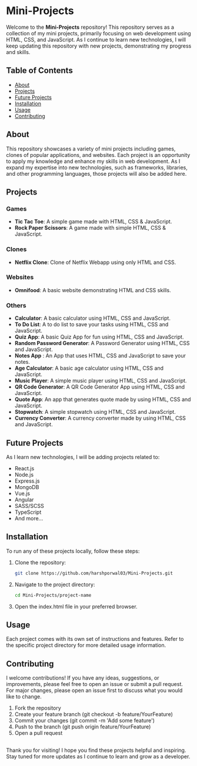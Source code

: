 # Mini-Projects

Welcome to the **Mini-Projects** repository! This repository serves as a collection of my mini projects, primarily focusing on web development using HTML, CSS, and JavaScript. As I continue to learn new technologies, I will keep updating this repository with new projects, demonstrating my progress and skills.

## Table of Contents

- [About](#about)
- [Projects](#projects)
- [Future Projects](#future-projects)
- [Installation](#installation)
- [Usage](#usage)
- [Contributing](#contributing)

## About

This repository showcases a variety of mini projects including games, clones of popular applications, and websites. Each project is an opportunity to apply my knowledge and enhance my skills in web development. As I expand my expertise into new technologies, such as frameworks, libraries, and other programming languages, those projects will also be added here.

## Projects

### Games

- **Tic Tac Toe**: A simple game made with HTML, CSS & JavaScript.
- **Rock Paper Scissors**: A game made with simple HTML, CSS & JavaScript.

### Clones

- **Netflix Clone**: Clone of Netflix Webapp using only HTML and CSS.

### Websites

- **Omnifood**: A basic website demonstrating HTML and CSS skills.

### Others

- **Calculator**: A basic calculator using HTML, CSS and JavaScript.
- **To Do List**: A to do list to save your tasks using HTML, CSS and JavaScript.
- **Quiz App**: A basic Quiz App for fun using HTML, CSS and JavaScript.
- **Random Password Generator**: A Password Generator using HTML, CSS and JavaScript.
- **Notes App** : An App that uses HTML, CSS and JavaScript to save your notes.
- **Age Calculator**: A basic age calculator using HTML, CSS and JavaScript.
- **Music Player**: A simple music player using HTML, CSS and JavaScript.
- **QR Code Generator**: A QR Code Generator App using HTML, CSS and JavaScript.
- **Quote App**: An app that generates quote made by using HTML, CSS and JavaScript.
- **Stopwatch**: A simple stopwatch using HTML, CSS and JavaScript.
- **Currency Converter**: A currency converter made by using HTML, CSS and JavaScript.

## Future Projects

As I learn new technologies, I will be adding projects related to:

- React.js
- Node.js
- Express.js
- MongoDB
- Vue.js
- Angular
- SASS/SCSS
- TypeScript
- And more...

## Installation

To run any of these projects locally, follow these steps:

1. Clone the repository:
   ```sh
   git clone https://github.com/harshporwal03/Mini-Projects.git
   ```
2. Navigate to the project directory:
   ```sh
   cd Mini-Projects/project-name
   ```
3. Open the index.html file in your preferred browser.

## Usage

Each project comes with its own set of instructions and features. Refer to the specific project directory for more detailed usage information.

## Contributing

I welcome contributions! If you have any ideas, suggestions, or improvements, please feel free to open an issue or submit a pull request. For major changes, please open an issue first to discuss what you would like to change.

1. Fork the repository
2. Create your feature branch (git checkout -b feature/YourFeature)
3. Commit your changes (git commit -m 'Add some feature')
4. Push to the branch (git push origin feature/YourFeature)
5. Open a pull request

##

Thank you for visiting! I hope you find these projects helpful and inspiring. Stay tuned for more updates as I continue to learn and grow as a developer.
